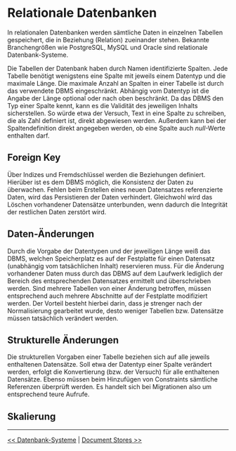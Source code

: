 # Relationale Datenbanken

In relationalen Datenbanken werden sämtliche Daten in einzelnen Tabellen gespeichert, die in Beziehung (Relation) zueinander stehen. Bekannte Branchengrößen wie PostgreSQL, MySQL und Oracle sind relationale Datenbank-Systeme.

Die Tabellen der Datenbank haben durch Namen identifizierte Spalten. Jede Tabelle benötigt wenigstens eine Spalte mit jeweils einem Datentyp und die maximale Länge. Die maximale Anzahl an Spalten in einer Tabelle ist durch das verwendete DBMS eingeschränkt. Abhängig vom Datentyp ist die Angabe der Länge optional oder nach oben beschränkt. Da das DBMS den Typ einer Spalte kennt, kann es die Validität des jeweiligen Inhalts sicherstellen. So würde etwa der Versuch, Text in eine Spalte zu schreiben, die als Zahl definiert ist, direkt abgewiesen werden. Außerdem kann bei der Spaltendefinition direkt angegeben werden, ob eine Spalte auch *null*-Werte enthalten darf.



## Foreign Key

Über Indizes und Fremdschlüssel werden die Beziehungen definiert. Hierüber ist es dem DBMS möglich, die Konsistenz der Daten zu überwachen. Fehlen beim Erstellen eines neuen Datensatzes referenzierte Daten, wird das Persistieren der Daten verhindert. Gleichwohl wird das Löschen vorhandener Datensätze unterbunden, wenn dadurch die Integrität der restlichen Daten zerstört wird.



## Daten-Änderungen

Durch die Vorgabe der Datentypen und der jeweiligen Länge weiß das DBMS, welchen Speicherplatz es auf der Festplatte für einen Datensatz (unabhängig vom tatsächlichen Inhalt) reservieren muss. Für die Änderung vorhandener Daten muss durch das DBMS auf dem Laufwerk lediglich der Bereich des entsprechenden Datensatzes ermittelt und überschrieben werden. Sind mehrere Tabellen von einer Änderung betroffen, müssen entsprechend auch mehrere Abschnitte auf der Festplatte modifiziert werden. Der Vorteil besteht hierbei darin, dass je strenger nach der Normalisierung gearbeitet wurde, desto weniger Tabellen bzw. Datensätze müssen tatsächlich verändert werden.



## Strukturelle Änderungen

Die strukturellen Vorgaben einer Tabelle beziehen sich auf alle jeweils enthaltenen Datensätze. Soll etwa der Datentyp einer Spalte verändert werden, erfolgt die Konvertierung (bzw. der Versuch) für alle enthaltenen Datensätze. Ebenso müssen beim Hinzufügen von Constraints sämtliche Referenzen überprüft werden. Es handelt sich bei Migrationen also um entsprechend teure Aufrufe.



## Skalierung





***

[<< Datenbank-Systeme](Datenbank-Systeme.md) | [Document Stores >>](Document_Stores.md)